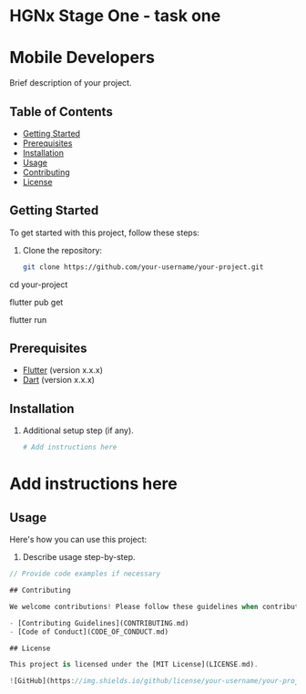 # HGNx Stage One - task one
# Mobile Developers

Brief description of your project.

## Table of Contents

- [Getting Started](#getting-started)
- [Prerequisites](#prerequisites)
- [Installation](#installation)
- [Usage](#usage)
- [Contributing](#contributing)
- [License](#license)


## Getting Started

To get started with this project, follow these steps:

1. Clone the repository:

   ```bash
   git clone https://github.com/your-username/your-project.git

cd your-project

flutter pub get

flutter run

## Prerequisites

- [Flutter](https://flutter.dev/) (version x.x.x)
- [Dart](https://dart.dev/) (version x.x.x)

## Installation

1. Additional setup step (if any).

   ```bash
   # Add instructions here
# Add instructions here

## Usage

Here's how you can use this project:

1. Describe usage step-by-step.

```dart
// Provide code examples if necessary

## Contributing

We welcome contributions! Please follow these guidelines when contributing:

- [Contributing Guidelines](CONTRIBUTING.md)
- [Code of Conduct](CODE_OF_CONDUCT.md)

## License

This project is licensed under the [MIT License](LICENSE.md).

![GitHub](https://img.shields.io/github/license/your-username/your-project)
